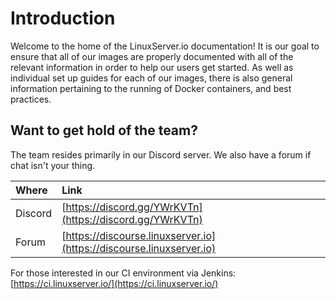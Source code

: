 # Introduction

Welcome to the home of the LinuxServer.io documentation! It is our goal to ensure that all of our images are properly documented with all of the relevant information in order to help our users get started. As well as individual set up guides for each of our images, there is also general information pertaining to the running of Docker containers, and best practices.

## Want to get hold of the team?

The team resides primarily in our Discord server. We also have a forum if chat isn't your thing.

| Where | Link |
| :--- | :--- |
| Discord | [https://discord.gg/YWrKVTn](https://discord.gg/YWrKVTn) |
| Forum | [https://discourse.linuxserver.io](https://discourse.linuxserver.io) |

For those interested in our CI environment via Jenkins: [https://ci.linuxserver.io/](https://ci.linuxserver.io/)

